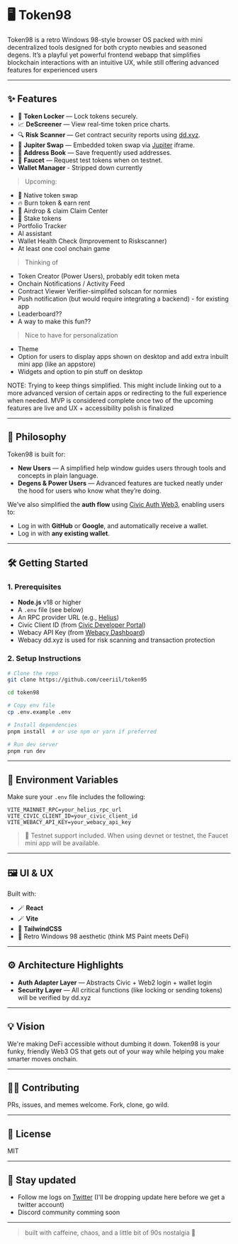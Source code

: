 # 🖥️ Token98

Token98 is a retro Windows 98-style browser OS packed with mini decentralized tools designed for both crypto newbies and seasoned degens. It’s a playful yet powerful frontend webapp that simplifies blockchain interactions with an intuitive UX, while still offering advanced features for experienced users

---

## ✨ Features

- 🔐 **Token Locker** — Lock tokens securely.
- 📈 **DeScreener** — View real-time token price charts.
- 🔍 **Risk Scanner** — Get contract security reports using [dd.xyz](https://dd.xyz/).
- 🔄 **Jupiter Swap** — Embedded token swap via [Jupiter](https://jup.ag/) iframe.
- 📒 **Address Book** — Save frequently used addresses.
- 🚰 **Faucet** — Request test tokens when on testnet.
- **Wallet Manager** - Stripped down currently

> Upcoming:

- 🚀 Native token swap
- 🔥 Burn token & earn rent
- 💸 Airdrop & claim Claim Center
- 🏦 Stake tokens
- Portfolio Tracker
- AI assistant
- Wallet Health Check (Improvement to Riskscanner)
- At least one cool onchain game

> Thinking of

- Token Creator (Power Users), probably edit token meta
- Onchain Notifications / Activity Feed
- Contract Viewer Verifier-simplifed solscan for normies
- Push notification (but would require integrating a backend) - for existing app
- Leaderboard??
- A way to make this fun??

> Nice to have for personalization

- Theme
- Option for users to display apps shown on desktop and add extra inbuilt mini app (like an appstore)
- Widgets and option to pin stuff on desktop

NOTE: Trying to keep things simplified. This might include linking out to a more advanced version of certain apps or redirecting to the full experience when needed. MVP is considered complete once two of the upcoming features are live and UX + accessibility polish is finalized

---

## 🧠 Philosophy

Token98 is built for:

- **New Users** — A simplified help window guides users through tools and concepts in plain language.
- **Degens & Power Users** — Advanced features are tucked neatly under the hood for users who know what they’re doing.

We’ve also simplified the **auth flow** using [Civic Auth Web3](https://www.civic.com/), enabling users to:

- Log in with **GitHub** or **Google**, and automatically receive a wallet.
- Log in with **any existing wallet**.

---

## 🛠️ Getting Started

### 1. Prerequisites

- **Node.js** v18 or higher
- A `.env` file (see below)
- An RPC provider URL (e.g., [Helius](https://www.helius.dev/))
- Civic Client ID (from [Civic Developer Portal](https://docs.civic.com/auth))
- Webacy API Key (from [Webacy Dashboard](https://webacy.readme.io/))
- Webacy dd.xyz is used for risk scanning and transaction protection

### 2. Setup Instructions

```bash
# Clone the repo
git clone https://github.com/ceeriil/token95

cd token98

# Copy env file
cp .env.example .env

# Install dependencies
pnpm install  # or use npm or yarn if preferred

# Run dev server
pnpm run dev
```

---

## 🔐 Environment Variables

Make sure your `.env` file includes the following:

```env
VITE_MAINNET_RPC=your_helius_rpc_url
VITE_CIVIC_CLIENT_ID=your_civic_client_id
VITE_WEBACY_API_KEY=your_webacy_api_key
```

> 🧪 Testnet support included. When using devnet or testnet, the Faucet mini app will be available.

---

## 🖼️ UI & UX

Built with:

- 🪄 **React**
- 🪄 **Vite**
- 🎨 **TailwindCSS**
- 🌆 Retro Windows 98 aesthetic (think MS Paint meets DeFi)

---

## ⚙️ Architecture Highlights

- **Auth Adapter Layer** — Abstracts Civic + Web2 login + wallet login
- **Security Layer** — All critical functions (like locking or sending tokens) will be verified by dd.xyz

---

## 💡 Vision

We're making DeFi accessible without dumbing it down. Token98 is your funky, friendly Web3 OS that gets out of your way while helping you make smarter moves onchain.

---

## 🧑‍💻 Contributing

PRs, issues, and memes welcome. Fork, clone, go wild.

---

## 📄 License

MIT

---

## 👾 Stay updated

- Follow me logs on [Twitter](https://x.com/ceeriil) (I'll be dropping update here before we get a twitter account)
- Discord community comming soon

---

> built with caffeine, chaos, and a little bit of 90s nostalgia 💾
